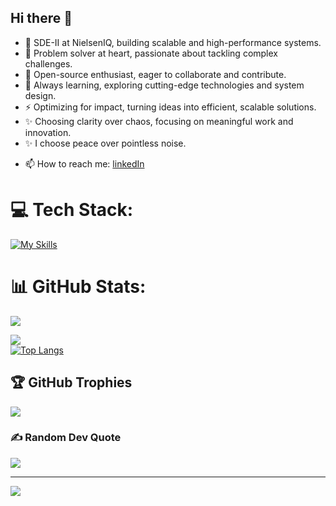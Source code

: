 
 <!-- **pr2897** is a ✨ _special_ ✨ repository because its `README.md` (this file) appears on your GitHub profile.-->

## Hi there 👋  


- 🔭 SDE-II at NielsenIQ, building scalable and high-performance systems.
- 🎯 Problem solver at heart, passionate about tackling complex challenges.
- 🤝 Open-source enthusiast, eager to collaborate and contribute.
- 🚀 Always learning, exploring cutting-edge technologies and system design.
- ⚡ Optimizing for impact, turning ideas into efficient, scalable solutions.
- ✨ Choosing clarity over chaos, focusing on meaningful work and innovation.
- ✨ I choose peace over pointless noise.
<!--- 💬 Ask me about #Backend technologies #JS #React.js #Redux #Express.js #NodeJS. -->
- 📫 How to reach me: [linkedIn](https://www.linkedin.com/in/piyushrajkhg/)


# 💻 Tech Stack:
[![My Skills](https://skillicons.dev/icons?i=go,java,js,html,styledcomponents,graphql,gradle,maven,mongodb,postman,postgres,py,react,redis,redux,spring,mysql,arduino,nestjs,nodejs,aws,azure,nextjs,babel,bash,bitbucket,bootstrap,c,cpp,css,cypress,linux,docker,dynamodb,express,fastapi,figma,firebase,gcp,git,github,gcp&perline=10)](https://skillicons.dev)

# 📊 GitHub Stats:
![](https://github-readme-stats.vercel.app/api?username=pr2897&theme=dark&hide_border=false&include_all_commits=false&count_private=true)<br/> 

![](https://github-readme-streak-stats.herokuapp.com/?user=pr2897&theme=dark&hide_border=false)<br/>
[![Top Langs](https://github-readme-stats.vercel.app/api/top-langs/?username=anuraghazra&layout=donut-vertical)](https://github.com/pr2897/github-readme-stats)


## 🏆 GitHub Trophies
![](https://github-profile-trophy.vercel.app/?username=pr2897&theme=radical&no-frame=false&no-bg=false&margin-w=4)


### ✍️ Random Dev Quote
![](https://quotes-github-readme.vercel.app/api?type=horizontal&theme=radical)

---
[![](https://visitcount.itsvg.in/api?id=pr2897&icon=1&color=1)](https://visitcount.itsvg.in)
